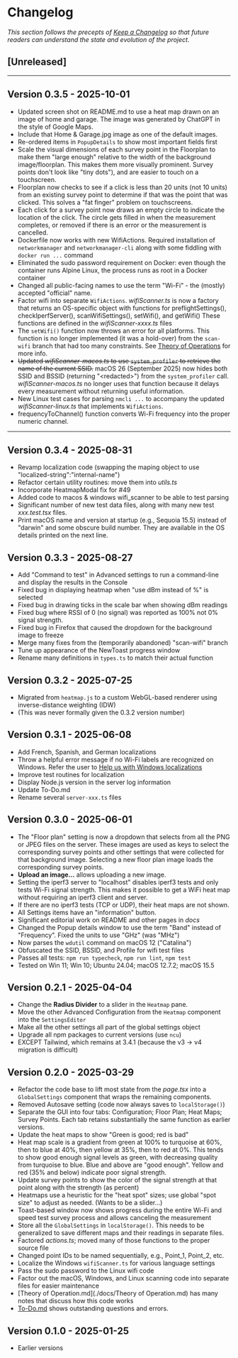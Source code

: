 # Changelog

_This section follows the precepts of [Keep a Changelog](https://keepachangelog.com/en/1.0.0/) so that future readers can understand the state and evolution of the project._

## [Unreleased]

---

## Version 0.3.5 - 2025-10-01

* Updated screen shot on README.md to use a heat map drawn on
  an image of home and garage.
  The image was generated by ChatGPT in the style of Google Maps.
* Include that Home & Garage.jpg image as one of the default images.
* Re-ordered items in `PopupDetails` to show most important fields first
* Scale the visual dimensions of each survey point in the Floorplan
  to make them "large enough"
  relative to the width of the background image/floorplan.
  This makes them more visually prominent.
  Survey points don't look like "tiny dots"),
  and are easier to touch on a touchscreen.
* Floorplan now checks to see if a click is less than 20 units
  (not 10 units) from an existing survey point to determine if
  that was the point that was clicked.
  This solves a "fat finger" problem on touchscreens.
* Each click for a survey point now draws an empty circle
  to indicate the location of the click.
  The circle gets filled in when the measurement completes,
  or removed if there is an error or the measurement is cancelled.
* Dockerfile now works with new WifiActions.
  Required installation of `networkmanager` and `networkmanager-cli` 
  along with some fiddling with `docker run ...` command
* Eliminated the sudo password requirement on Docker:
  even though the container runs Alpine Linux,
  the process runs as root in a Docker container
* Changed all public-facing names to use the term "Wi-Fi" - the (mostly)
  accepted "official" name.
* Factor wifi into separate `WifiActions`.
  _wifiScanner.ts_ is now a factory
  that returns an OS-specific object with functions for preflightSettings(),
  checkIperfServer(), scanWifiSettings(), setWifi(), and getWifi()
  These functions are defined in the _wifiScanner-xxxx.ts_ files
* The `setWifi()` function now throws an error for all platforms.
  This function is no longer implemented (it was a hold-over) from
  the `scan-wifi` branch that had too many constraints.
  See [Theory of Operations](./docs/Theory_of_Operation.md#what-are-the-ssid-and-bssid-on-macos?) for more info.
* ~~Updated _wifiScanner-macos.ts_ to use `system_profiler` to retrieve
  the name of the current SSID.~~
  macOS 26 (September 2025) now hides both SSID and BSSID
  (returning "\<redacted>") from the `system_profiler` call.
  _wifiScanner-macos.ts_ no longer uses that function
  because it delays every measurement without returning useful information.
* New Linux test cases for parsing `nmcli ...` to accompany the updated
  _wifiScanner-linux.ts_ that implements `WifiActions`.
* frequencyToChannel() function converts Wi-Fi frequency
  into the proper numeric channel.

---

## Version 0.3.4 - 2025-08-31

* Revamp localization code (swapping the maping object to use "localized-string":"internal-name")
* Refactor certain utility routines: move them into _utils.ts_
* Incorporate HeatmapModal fix for #49
* Added code to macos & windows wifi_scanner to be able to test parsing
* Significant number of new test data files, along with many
  new test _xxx.test.tsx_ files.
* Print macOS name and version at startup (e.g., Sequoia 15.5) instead of
  "darwin" and some obscure build number. They are available in the
  OS details printed on the next line.

## Version 0.3.3 - 2025-08-27

* Add "Command to test" in Advanced settings to run a command-line and display the results in the Console
* Fixed bug in displaying heatmap when "use dBm instead of %" is selected
* Fixed bug in drawing ticks in the scale bar when showing dBm readings
* Fixed bug where RSSI of 0 (no signal) was reported as 100% not 0% signal strength.
* Fixed bug in Firefox that caused the dropdown for the background image to freeze
* Merge many fixes from the (temporarily abandoned) "scan-wifi" branch
* Tune up appearance of the NewToast progress window
* Rename many definitions in `types.ts` to match their actual function

## Version 0.3.2 - 2025-07-25

* Migrated from `heatmap.js` to a custom WebGL-based renderer using inverse-distance weighting (IDW)
* (This was never formally given the 0.3.2 version number)

## Version 0.3.1 - 2025-06-08

* Add French, Spanish, and German localizations
* Throw a helpful error message if no Wi-Fi labels are recognized on Windows.
  Refer the user to [Help us with Windows localizations](https://github.com/hnykda/wifi-heatmapper/issues/26)
* Improve test routines for localization
* Display Node.js version in the server log information
* Update To-Do.md
* Rename several `server-xxx.ts` files

## Version 0.3.0 - 2025-06-01

* The "Floor plan" setting is now a dropdown that selects from
  all the PNG or JPEG files on the server.
  These images are used as keys to select the corresponding survey points and
  other settings that were collected for that background image.
  Selecting a new floor plan image loads the corresponding survey points.
* **Upload an image...** allows uploading a new image.
* Setting the iperf3 server to "localhost" disables iperf3 tests
  and only tests Wi-Fi signal strength.
  This makes it possible to get a WiFi heat map without requiring
  an iperf3 client and server.
* If there are no iperf3 tests (TCP or UDP), their heat maps are not shown.
* All Settings items have an "information" button.
* Significant editorial work on README and other pages in _docs_
* Changed the Popup details window to use the term "Band" instead of "Frequency". Fixed the units to use "GHz" (was "MHz")
* Now parses the `wdutil` command on macOS 12 ("Catalina")
* Obfuscated the SSID, BSSID, and Profile for wifi test files
* Passes all tests: `npm run typecheck`, `npm run lint`, `npm test`
* Tested on Win 11; Win 10; Ubuntu 24.04; macOS 12.7.2; macOS 15.5

## Version 0.2.1 - 2025-04-04

* Change the **Radius Divider** to a slider in the `Heatmap` pane.
* Move the other Advanced Configuration from the `Heatmap` component into the `SettingsEditor`
* Make all the other settings all part of the global settings object
* Upgrade all npm packages to current versions (use `ncu`)
* EXCEPT Tailwind, which remains at 3.4.1 (because the v3 -> v4 migration is difficult)

## Version 0.2.0 - 2025-03-29

* Refactor the code base
  to lift most state from the _page.tsx_ into a `GlobalSettings`
  component that wraps the remaining components.
* Removed Autosave setting (code now always saves to `localStorage()`)
* Separate the GUI into four tabs: Configuration; Floor Plan; Heat Maps; Survey Points.
  Each tab retains substantially the same function as earlier versions.
* Update the heat maps to show "Green is good; red is bad"
* Heat map scale is a gradient from green at 100%
  to turquoise at 60%,
  then to blue at 40%,
  then yellow at 35%,
  then to red at 0%.
  This tends to show good enough signal levels as green,
  with decreasing quality from turquoise to blue.
  Blue and above are "good enough".
  Yellow and red (35% and below) indicate poor signal strength.
* Update survey points to show the color of the signal strength
  at that point along with the strength (as percent)
* Heatmaps use a heuristic for the "heat spot" sizes; use global "spot size" to adjust as needed. (Wants to be a slider...)
* Toast-based window now shows progress
  during the entire Wi-Fi and speed test survey process
  and allows canceling the measurement
* Store all the `GlobalSettings` in `localStorage()`.
  This needs to be generalized to save different maps
  and their readings in separate files.
* Factored _actions.ts_;
  moved many of those functions to the proper source file
* Changed point IDs to be named sequentially, e.g., Point\_1, Point\_2, etc.
* Localize the Windows `wifiScanner.ts` for various language settings
* Pass the sudo password to the Linux wifi code
* Factor out the macOS, Windows, and Linux scanning code into separate
  files for easier maintenance
* [Theory of Operation.md](./docs/Theory of Operation.md) has many
  notes that discuss how this code works
* [To-Do.md](./docs/To-Do.md) shows outstanding questions and errors.

## Version 0.1.0 - 2025-01-25

* Earlier versions
